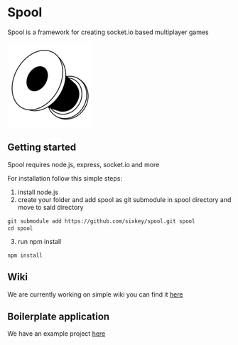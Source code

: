 ﻿# Spool
Spool is a framework for creating socket.io based multiplayer games

![Spool logo](https://github.com/sixkey/spool-boilerplate/blob/master/icons/android-chrome-192x192.png)

## Getting started 

Spool requires node.js, express, socket.io and more

For installation follow this simple steps:
1. install node.js 
2. create your folder and add spool as git submodule in spool directory and move to said directory
```
git submodule add https://github.com/sixkey/spool.git spool
cd spool
```
3. run npm install
```
npm install
```

## Wiki

We are currently working on simple wiki you can find it [here](https://github.com/sixkey/spool/wiki)

## Boilerplate application

We have an example project [here](https://github.com/sixkey/spool-boilderplate)
